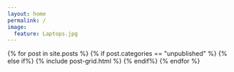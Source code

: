 ```yaml
---
layout: home
permalink: /
image:
  feature: Laptops.jpg
---
```


<div class="tiles">

<div class="tiles">
{% for post in site.posts %}
	{% if post.categories == "unpublished" %}
	{% else if%}
		{% include post-grid.html %}
	{% endif%}
{% endfor %}
</div><!-- /.tiles -->

</div><!-- /.tiles -->